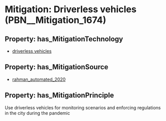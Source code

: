 # Mitigation: __Driverless vehicles__ (PBN__Mitigation_1674)

## Property: has_MitigationTechnology

* [driverless vehicles](../Technology/PBN__Technology_3999)

## Property: has_MitigationSource

* [rahman_automated_2020](../Article/PBN__Article_265)

## Property: has_MitigationPrinciple

Use driverless vehicles for monitoring scenarios and enforcing regulations in the city during the pandemic

